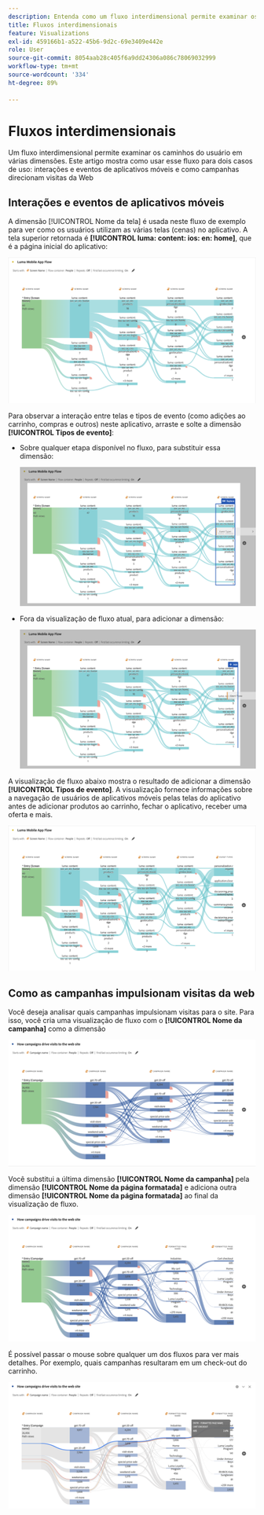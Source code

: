 ```yaml
---
description: Entenda como um fluxo interdimensional permite examinar os caminhos do usuário em várias dimensões.
title: Fluxos interdimensionais
feature: Visualizations
exl-id: 459166b1-a522-45b6-9d2c-69e3409e442e
role: User
source-git-commit: 8054aab28c405f6a9dd24306a086c78069032999
workflow-type: tm+mt
source-wordcount: '334'
ht-degree: 89%

---
```


# Fluxos interdimensionais

Um fluxo interdimensional permite examinar os caminhos do usuário em várias dimensões. Este artigo mostra como usar esse fluxo para dois casos de uso: interações e eventos de aplicativos móveis e como campanhas direcionam visitas da Web

<!--
A dimension label at the top of each Flow column makes using multiple dimensions in a flow visualization more intuitive:

![An intero-dimensional flow highlighting multiple dimensions including Product, Page, OS version, and Time Spent.](assets/flow.png)
-->

## Interações e eventos de aplicativos móveis

A dimensão [!UICONTROL Nome da tela] é usada neste fluxo de exemplo para ver como os usuários utilizam as várias telas (cenas) no aplicativo. A tela superior retornada é **[!UICONTROL luma: content: ios: en: home]**, que é a página inicial do aplicativo:

![Um fluxo mostrando o item adicionado.](assets/flowapp.png)

Para observar a interação entre telas e tipos de evento (como adições ao carrinho, compras e outros) neste aplicativo, arraste e solte a dimensão **[!UICONTROL Tipos de evento]**:

* Sobre qualquer etapa disponível no fluxo, para substituir essa dimensão:

  ![Um fluxo mostrando a dimensão Página arrastada para as várias áreas.](assets/flowapp-replace.png)

* Fora da visualização de fluxo atual, para adicionar a dimensão:

  ![Um fluxo mostrando a dimensão Página arrastada para o espaço em branco no final.](assets/flowapp-add.png)

A visualização de fluxo abaixo mostra o resultado de adicionar a dimensão **[!UICONTROL Tipos de evento]**. A visualização fornece informações sobre a navegação de usuários de aplicativos móveis pelas telas do aplicativo antes de adicionar produtos ao carrinho, fechar o aplicativo, receber uma oferta e mais.

![Um fluxo mostrando os resultados da dimensão Página na parte superior da lista.](assets/flowapp-result.png)

## Como as campanhas impulsionam visitas da web

Você deseja analisar quais campanhas impulsionam visitas para o site. Para isso, você cria uma visualização de fluxo com o **[!UICONTROL Nome da campanha]** como a dimensão

![Fluxo da dimensão Nome da campanha da web](assets/flowweb.png)

Você substitui a última dimensão **[!UICONTROL Nome da campanha]** pela dimensão **[!UICONTROL Nome da página formatada]** e adiciona outra dimensão **[!UICONTROL Nome da página formatada]** ao final da visualização de fluxo.

![Fluxo da dimensão Nome da campanha da web e Página da web](assets/flowweb-replace.png)

É possível passar o mouse sobre qualquer um dos fluxos para ver mais detalhes. Por exemplo, quais campanhas resultaram em um check-out do carrinho.

![Fluxo da dimensão Nome da campanha da web e detalhes da página da web](assets/flowweb-hover.png)
